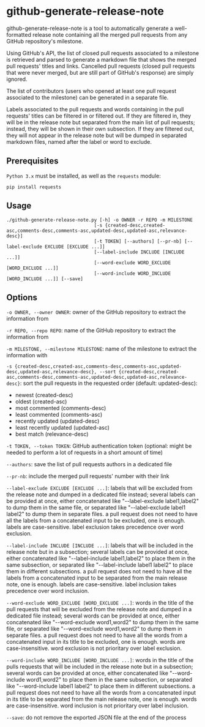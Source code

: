 # github-generate-release-note

github-generate-release-note is a tool to automatically generate a well-formatted release note containing all the merged pull requests from any GitHub repository's milestone.

Using GitHub's API, the list of closed pull requests associated to a milestone is retrieved and parsed to generate a markdown file that shows the merged pull requests' titles and links. Cancelled pull requests (closed pull requests that were never merged, but are still part of GitHub's response) are simply ignored.

The list of contributors (users who opened at least one pull request associated to the milestone) can be generated in a separate file.

Labels associated to the pull requests and words containing in the pull requests' titles can be filtered in or filtered out. If they are filtered in, they will be in the release note but separated from the main list of pull requests; instead, they will be shown in their own subsection. If they are filtered out, they will not appear in the release note but will be dumped in separated markdown files, named after the label or word to exclude.

## Prerequisites

`Python 3.x` must be installed, as well as the `requests` module:
```
pip install requests
```

## Usage

```
./github-generate-release-note.py [-h] -o OWNER -r REPO -m MILESTONE
                                [-s {created-desc,created-asc,comments-desc,comments-asc,updated-desc,updated-asc,relevance-desc}]
                                [-t TOKEN] [--authors] [--pr-nb] [--label-exclude EXCLUDE [EXCLUDE ...]]
                                [--label-include INCLUDE [INCLUDE ...]]
                                [--word-exclude WORD_EXCLUDE [WORD_EXCLUDE ...]]
                                [--word-include WORD_INCLUDE [WORD_INCLUDE ...]] [--save]
```

## Options 

`-o OWNER, --owner OWNER`: owner of the GitHub repository to extract the information from

`-r REPO, --repo REPO`: name of the GitHub repository to extract the information from

`-m MILESTONE, --milestone MILESTONE`: name of the milestone to extract the information with

`-s {created-desc,created-asc,comments-desc,comments-asc,updated-desc,updated-asc,relevance-desc}, --sort {created-desc,created-asc,comments-desc,comments-asc,updated-desc,updated-asc,relevance-desc}`: sort the pull requests in the requested order (default: updated-desc): 
- newest (created-desc)
- oldest (created-asc)
- most commented (comments-desc)
- least commented (comments-asc)
- recently updated (updated-desc)
- least recently updated (updated-asc)
- best match (relevance-desc)

`-t TOKEN, --token TOKEN`: GitHub authentication token (optional: might be needed to perform a lot of requests in a short amount of time)

`--authors`: save the list of pull requests authors in a dedicated file

`--pr-nb`: include the merged pull requests' number with their link

`--label-exclude EXCLUDE [EXCLUDE ...]`: labels that will be excluded from the release note and dumped in a dedicated file instead; several labels can be provided at once, either concatenated like "--label-exclude label1,label2" to dump them in the same file, or separated like "--label-exclude label1 label2" to dump them in separate files. a pull request does not need to have all the labels from a concatenated input to be excluded, one is enough. labels are case-sensitive. label exclusion takes precedence over word exclusion.

`--label-include INCLUDE [INCLUDE ...]`: labels that will be included in the release note but in a subsection; several labels can be provided at once, either concatenated like "--label-include label1,label2" to place them in the same subsection, or separated like "--label-include label1 label2" to place them in different subsections. a pull request does not need to have all the labels from a concatenated input to be separated from the main release note, one is enough. labels are case-sensitive. label inclusion takes precedence over word inclusion.

`--word-exclude WORD_EXCLUDE [WORD_EXCLUDE ...]`: words in the title of the pull requests that will be excluded from the release note and dumped in a dedicated file instead; several words can be provided at once, either concatenated like "--word-exclude word1,word2" to dump them in the same file, or separated like "--word-exclude word1,word2" to dump them in separate files. a pull request does not need to have all the words from a concatenated input in its title to be excluded, one is enough. words are case-insensitive. word exclusion is not prioritary over label exclusion.

`--word-include WORD_INCLUDE [WORD_INCLUDE ...]`: words in the title of the pulls requests that will be included in the release note but in a subsection; several words can be provided at once, either concatenated like "--word-include word1,word2" to place them in the same subsection, or separated like "--word-include label1 label2" to place them in different subsections. a pull request does not need to have all the words from a concatenated input in its title to be separated from the main release note, one is enough. words are case-insensitive. word inclusion is not prioritary over label inclusion.

`--save`: do not remove the exported JSON file at the end of the process
